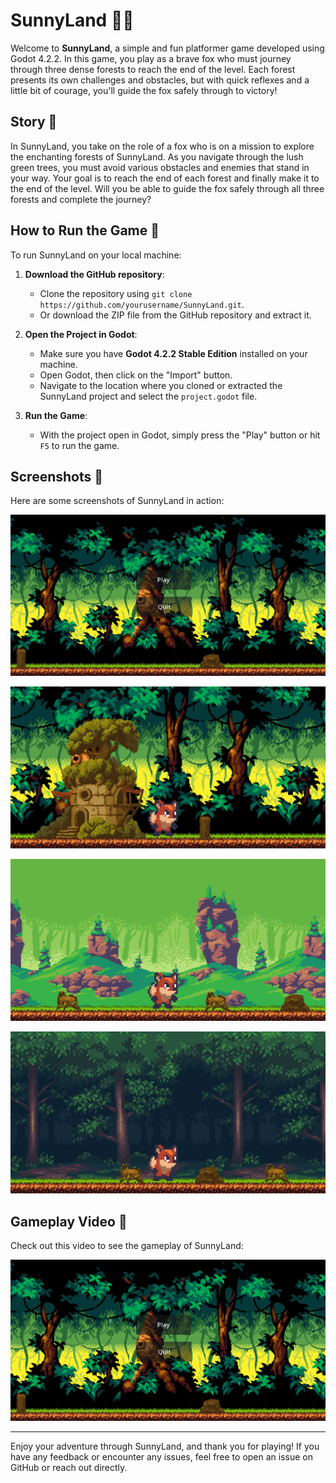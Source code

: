 # SunnyLand 🌳🦊

Welcome to **SunnyLand**, a simple and fun platformer game developed using Godot 4.2.2. In this game, you play as a brave fox who must journey through three dense forests to reach the end of the level. Each forest presents its own challenges and obstacles, but with quick reflexes and a little bit of courage, you'll guide the fox safely through to victory!

## Story 🦊

In SunnyLand, you take on the role of a fox who is on a mission to explore the enchanting forests of SunnyLand. As you navigate through the lush green trees, you must avoid various obstacles and enemies that stand in your way. Your goal is to reach the end of each forest and finally make it to the end of the level. Will you be able to guide the fox safely through all three forests and complete the journey?

## How to Run the Game 🚀

To run SunnyLand on your local machine:

1. **Download the GitHub repository**:
   - Clone the repository using `git clone https://github.com/yourusername/SunnyLand.git`.
   - Or download the ZIP file from the GitHub repository and extract it.

2. **Open the Project in Godot**:
   - Make sure you have **Godot 4.2.2 Stable Edition** installed on your machine.
   - Open Godot, then click on the "Import" button.
   - Navigate to the location where you cloned or extracted the SunnyLand project and select the `project.godot` file.

3. **Run the Game**:
   - With the project open in Godot, simply press the "Play" button or hit `F5` to run the game.

## Screenshots 📸

Here are some screenshots of SunnyLand in action:

![Gameplay 1](gameplay/screenshots/Gameplay_01.png)

![Gameplay 2](gameplay/screenshots/Gameplay_02.png)

![Gameplay 3](gameplay/screenshots/Gameplay_03.png)

![Gameplay 4](gameplay/screenshots/Gameplay_04.png)

## Gameplay Video 🎥

Check out this video to see the gameplay of SunnyLand:

[![SunnyLand Gameplay](gameplay/screenshots/Gameplay_01.png)](https://youtu.be/WqkDNinvZiU)

---

Enjoy your adventure through SunnyLand, and thank you for playing! If you have any feedback or encounter any issues, feel free to open an issue on GitHub or reach out directly.

